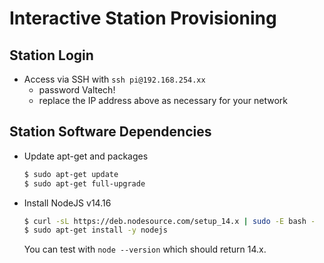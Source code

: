 # Interactive Station Provisioning

## Station Login

- Access via SSH with `ssh pi@192.168.254.xx`
  - password Valtech!
  - replace the IP address above as necessary for your network

## Station Software Dependencies

- Update apt-get and packages

  ```bash
  $ sudo apt-get update
  $ sudo apt-get full-upgrade
  ```
- Install NodeJS v14.16

  ```bash
  $ curl -sL https://deb.nodesource.com/setup_14.x | sudo -E bash -
  $ sudo apt-get install -y nodejs
  ```

  You can test with `node --version` which should return 14.x.
